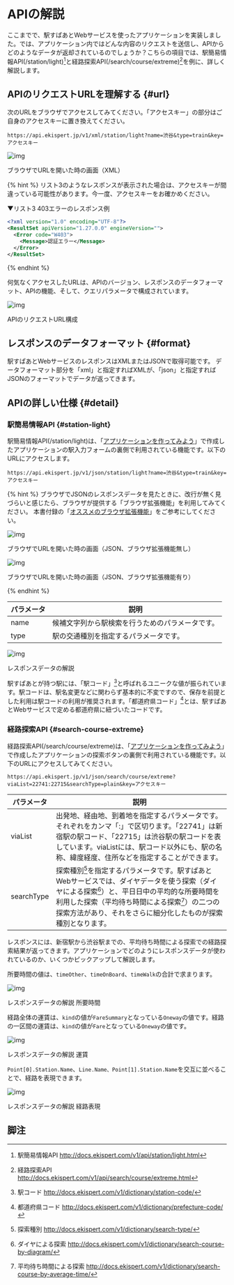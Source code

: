 # APIの解説

ここまでで、駅すぱあとWebサービスを使ったアプリケーションを実装しました。では、アプリケーション内ではどんな内容のリクエストを送信し、APIからどのようなデータが返却されているのでしょうか？こちらの項目では、駅簡易情報API(/station/light)[^1]と経路探索API(/search/course/extreme)[^2]を例に、詳しく解説します。

## APIのリクエストURLを理解する {#url}

次のURLをブラウザでアクセスしてみてください。「アクセスキー」の部分はご自身のアクセスキーに置き換えてください。

```
https://api.ekispert.jp/v1/xml/station/light?name=渋谷&type=train&key=アクセスキー
```

![img](https://docs.google.com/drawings/d/e/2PACX-1vS8UOsnDyXcou5LK_YKr3p1Cv27C6lVPJf8kiPNzdFcpwdabsbaVR0v7wSstO02H6s_aQj6La7e6imF/pub?w=928&h=532)

<p class="caption">ブラウザでURLを開いた時の画面（XML）</p>

{% hint %}
リスト3のようなレスポンスが表示された場合は、アクセスキーが間違っている可能性があります。今一度、アクセスキーをお確かめください。

▼リスト3 403エラーのレスポンス例

```xml
<?xml version="1.0" encoding="UTF-8"?>
<ResultSet apiVersion="1.27.0.0" engineVersion="">
  <Error code="W403">
    <Message>認証エラー</Message>
  </Error>
</ResultSet>
```
{% endhint %}

何気なくアクセスしたURLは、APIのバージョン、レスポンスのデータフォーマット、APIの機能、そして、クエリパラメータで構成されています。

![img](https://docs.google.com/drawings/d/e/2PACX-1vQsqQEht02Gg7cxKrZUVXPciadzzxb6S9VSAPdQ9Vep20VuuYgATIxt65tj7ypI1kkVx7xvJ4Sm2o-5/pub?w=1578&h=303)

<p class="caption">APIのリクエストURL構成</p>

## レスポンスのデータフォーマット {#format}

駅すぱあとWebサービスのレスポンスはXMLまたはJSONで取得可能です。
データフォーマット部分を「xml」と指定すればXMLが、「json」と指定すればJSONのフォーマットでデータが返ってきます。

## APIの詳しい仕様 {#detail}

### 駅簡易情報API {#station-light}

駅簡易情報API(/station/light)は、「[アプリケーションを作ってみよう](/docs/app.md)」で作成したアプリケーションの駅入力フォームの裏側で利用されている機能です。以下のURLにアクセスします。

```
https://api.ekispert.jp/v1/json/station/light?name=渋谷&type=train&key=アクセスキー
```

{% hint %}
ブラウザでJSONのレスポンスデータを見たときに、改行が無く見づらいと感じたら、ブラウザが提供する「ブラウザ拡張機能」を利用してみてください。
本書付録の「[オススメのブラウザ拡張機能](/docs/appendix.md#extension)」をご参考にしてください。


![img](https://docs.google.com/drawings/d/e/2PACX-1vTFzcm6K_fLyks2jJzbA60HYsSJKt_zKwcReRXVqMNh2uZAtFlwsmkgV-TDPazLxaRcvuD_L9Fz2dHv/pub?w=1088&h=511)

<p class="caption">ブラウザでURLを開いた時の画面（JSON、ブラウザ拡張機能無し）</p>


![img](https://docs.google.com/drawings/d/e/2PACX-1vRXAUMEJqApI7PL1CObdEHUs4n41P5YU1qm2y3X5WyT6nEEHrhp6aUcnqWWhsgY3i4WNX0OTfkSxsSi/pub?w=1084&h=663)

<p class="caption">ブラウザでURLを開いた時の画面（JSON、ブラウザ拡張機能有り）</p>

{% endhint %}

|パラメータ|説明|
|---|---|
|name|候補文字列から駅検索を行うためのパラメータです。|
|type|駅の交通種別を指定するパラメータです。|


![img](https://docs.google.com/drawings/d/e/2PACX-1vRHuxBG5ycjHcqu5tQdKn_SkBA66lOe2C6PpeD85rc8FjgRDOUyoqA1uhKVuzaW8hz5FghYWtm9baq8/pub?w=783&h=566)

<p class="caption">レスポンスデータの解説</p>

駅すぱあとが持つ駅には、「駅コード」[^3]と呼ばれるユニークな値が振られています。駅コードは、駅名変更などに関わらず基本的に不変ですので、保存を前提とした利用は駅コードの利用が推奨されます。「都道府県コード」[^4]とは、駅すぱあとWebサービスで定める都道府県に紐づいたコードです。

### 経路探索API {#search-course-extreme}

経路探索API(/search/course/extreme)は、「[アプリケーションを作ってみよう](/docs/app.md)」で作成したアプリケーションの探索ボタンの裏側で利用されている機能です。以下のURLにアクセスしてみてください。

```
https://api.ekispert.jp/v1/json/search/course/extreme?viaList=22741:22715&searchType=plain&key=アクセスキー
```

|パラメータ|説明|
|---|---|
|viaList|出発地、経由地、到着地を指定するパラメータです。それぞれをカンマ「:」で区切ります。「22741」は新宿駅の駅コード、「22715」は渋谷駅の駅コードを表しています。viaListには、駅コード以外にも、駅の名称、緯度経度、住所などを指定することができます。|
|searchType|探索種別[^5]を指定するパラメータです。駅すぱあとWebサービスでは、ダイヤデータを使う探索（ダイヤによる探索[^6]）と、平日日中の平均的な所要時間を利用した探索（平均待ち時間による探索[^7]）の二つの探索方法があり、それをさらに細分化したものが探索種別となります。|

レスポンスには、新宿駅から渋谷駅までの、平均待ち時間による探索での経路探索結果が返ってきます。アプリケーションでどのようにレスポンスデータが使われているのか、いくつかピックアップして解説します。

所要時間の値は、`timeOther`、`timeOnBoard`、`timeWalk`の合計で求まります。


![img](https://docs.google.com/drawings/d/e/2PACX-1vTwB3eJ_QBoXI_nx-VVnMF2oR3rqfTXZYTbLa93MfBh8Nil3f-mByu8280rn9Nfmaal5jcHrNRBkz-W/pub?w=846&h=416)

<p class="caption">レスポンスデータの解説 所要時間</p>

経路全体の運賃は、`kind`の値が`FareSummary`となっている`Oneway`の値です。経路の一区間の運賃は、`kind`の値が`Fare`となっている`Oneway`の値です。


![img](https://docs.google.com/drawings/d/e/2PACX-1vS_kwOKH6Tr053FD2lDzu9jznundjbIn0vSjodlV6W1M3Zvgdn7BVhjz49JxgqAUNOFYtWLc9Gu9Hy6/pub?w=892&h=411)

<p class="caption">レスポンスデータの解説 運賃</p>

`Point[0].Station.Name`、`Line.Name、Point[1].Station.Name`を交互に並べることで、経路を表現できます。


![img](https://docs.google.com/drawings/d/e/2PACX-1vRdrHjugJSU_7M8623Pizm95OYL8yjK9YPvIPbJwDzpZUiAQrj7u58hpLnFV8Pv2P5Ryj90E8bkOiaP/pub?w=1038&h=619)

<p class="caption">レスポンスデータの解説 経路表現</p>


## 脚注
[^1]: 駅簡易情報API http://docs.ekispert.com/v1/api/station/light.html
[^2]: 経路探索API http://docs.ekispert.com/v1/api/search/course/extreme.html
[^3]: 駅コード http://docs.ekispert.com/v1/dictionary/station-code/
[^4]: 都道府県コード http://docs.ekispert.com/v1/dictionary/prefecture-code/
[^5]: 探索種別 http://docs.ekispert.com/v1/dictionary/search-type/
[^6]: ダイヤによる探索 http://docs.ekispert.com/v1/dictionary/search-course-by-diagram/
[^7]: 平均待ち時間による探索 http://docs.ekispert.com/v1/dictionary/search-course-by-average-time/
